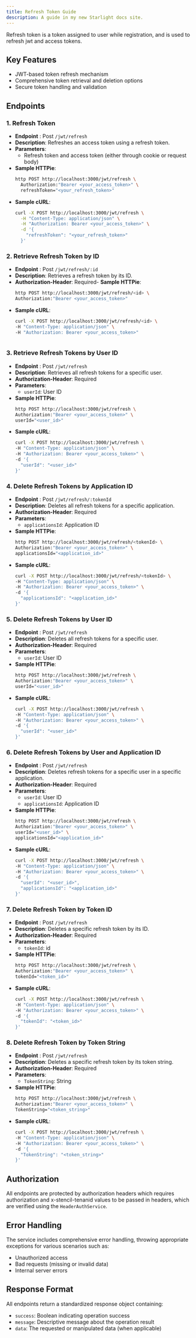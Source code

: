 ```yaml
---
title: Refresh Token Guide
description: A guide in my new Starlight docs site.
---
```


Refresh token is a token assigned to user while registration, and is used to refresh jwt and access tokens.

## Key Features
- JWT-based token refresh mechanism
- Comprehensive token retrieval and deletion options
- Secure token handling and validation

## Endpoints

### 1. Refresh Token
- **Endpoint** : Post `/jwt/refresh`
- **Description**: Refreshes an access token using a refresh token.
- **Parameters**: 
  - Refresh token and access token (either through cookie or request body)
- **Sample HTTPie**:
  ```sh
  http POST http://localhost:3000/jwt/refresh \
    Authorization:"Bearer <your_access_token>" \
    refreshToken="<your_refresh_token>"
- **Sample cURL**:
  ```sh
  curl -X POST http://localhost:3000/jwt/refresh \
    -H "Content-Type: application/json" \
    -H "Authorization: Bearer <your_access_token>" \
    -d '{
      "refreshToken": "<your_refresh_token>"
    }'

### 2. Retrieve Refresh Token by ID
- **Endpoint** : Post `/jwt/refresh/:id`
- **Description**: Retrieves a refresh token by its ID.
- **Authorization-Header**: Required- **Sample HTTPie**:
  ```sh
  http POST http://localhost:3000/jwt/refresh/<id> \
  Authorization:"Bearer <your_access_token>"

- **Sample cURL**:
  ```sh
  curl -X POST http://localhost:3000/jwt/refresh/<id> \
  -H "Content-Type: application/json" \
  -H "Authorization: Bearer <your_access_token>"



### 3. Retrieve Refresh Tokens by User ID
- **Endpoint** : Post `/jwt/refresh`
- **Description**: Retrieves all refresh tokens for a specific user.
- **Authorization-Header**: Required
- **Parameters**: 
  - `userId`: User ID
- **Sample HTTPie**:
  ```sh
  http POST http://localhost:3000/jwt/refresh \
  Authorization:"Bearer <your_access_token>" \
  userId="<user_id>"

- **Sample cURL**:
  ```sh
  curl -X POST http://localhost:3000/jwt/refresh \
  -H "Content-Type: application/json" \
  -H "Authorization: Bearer <your_access_token>" \
  -d '{
    "userId": "<user_id>"
  }'


### 4. Delete Refresh Tokens by Application ID
- **Endpoint** : Post `/jwt/refresh/:tokenId`
- **Description**: Deletes all refresh tokens for a specific application.
- **Authorization-Header**: Required
- **Parameters**: 
  - `applicationsId`: Application ID
- **Sample HTTPie**:
  ```sh
  http POST http://localhost:3000/jwt/refresh/<tokenId> \
  Authorization:"Bearer <your_access_token>" \
  applicationsId="<application_id>"

- **Sample cURL**:
  ```sh
  curl -X POST http://localhost:3000/jwt/refresh/<tokenId> \
  -H "Content-Type: application/json" \
  -H "Authorization: Bearer <your_access_token>" \
  -d '{
    "applicationsId": "<application_id>"
  }'


### 5. Delete Refresh Tokens by User ID
- **Endpoint** : Post `/jwt/refresh`
- **Description**: Deletes all refresh tokens for a specific user.
- **Authorization-Header**: Required
- **Parameters**: 
  - `userId`: User ID
- **Sample HTTPie**:
  ```sh
  http POST http://localhost:3000/jwt/refresh \
  Authorization:"Bearer <your_access_token>" \
  userId="<user_id>"

- **Sample cURL**:
  ```sh
  curl -X POST http://localhost:3000/jwt/refresh \
  -H "Content-Type: application/json" \
  -H "Authorization: Bearer <your_access_token>" \
  -d '{
    "userId": "<user_id>"
  }'


### 6. Delete Refresh Tokens by User and Application ID
- **Endpoint** : Post `/jwt/refresh`
- **Description**: Deletes refresh tokens for a specific user in a specific application.
- **Authorization-Header**: Required
- **Parameters**: 
  - `userId`: User ID
  - `applicationsId`: Application ID
- **Sample HTTPie**:
  ```sh
  http POST http://localhost:3000/jwt/refresh \
  Authorization:"Bearer <your_access_token>" \
  userId="<user_id>" \
  applicationsId="<application_id>"

- **Sample cURL**:
  ```sh
  curl -X POST http://localhost:3000/jwt/refresh \
  -H "Content-Type: application/json" \
  -H "Authorization: Bearer <your_access_token>" \
  -d '{
    "userId": "<user_id>",
    "applicationsId": "<application_id>"
  }'


### 7. Delete Refresh Token by Token ID
- **Endpoint** : Post `/jwt/refresh`
- **Description**: Deletes a specific refresh token by its ID.
- **Authorization-Header**: Required
- **Parameters**: 
  - `tokenId`: id
- **Sample HTTPie**:
  ```sh
  http POST http://localhost:3000/jwt/refresh \
  Authorization:"Bearer <your_access_token>" \
  tokenId="<token_id>"

- **Sample cURL**:
  ```sh
  curl -X POST http://localhost:3000/jwt/refresh \
  -H "Content-Type: application/json" \
  -H "Authorization: Bearer <your_access_token>" \
  -d '{
    "tokenId": "<token_id>"
  }'


### 8. Delete Refresh Token by Token String
- **Endpoint** : Post `/jwt/refresh`
- **Description**: Deletes a specific refresh token by its token string.
- **Authorization-Header**: Required
- **Parameters**: 
  - `TokenString`: String
- **Sample HTTPie**:
  ```sh
  http POST http://localhost:3000/jwt/refresh \
  Authorization:"Bearer <your_access_token>" \
  TokenString="<token_string>"

- **Sample cURL**:
  ```sh
  curl -X POST http://localhost:3000/jwt/refresh \
  -H "Content-Type: application/json" \
  -H "Authorization: Bearer <your_access_token>" \
  -d '{
    "TokenString": "<token_string>"
  }'


## Authorization
All endpoints are protected by authorization headers which requires authorization and x-stencil-tenanid values to be passed in headers, which are verified using the `HeaderAuthService`.

## Error Handling
The service includes comprehensive error handling, throwing appropriate exceptions for various scenarios such as:
- Unauthorized access
- Bad requests (missing or invalid data)
- Internal server errors

## Response Format
All endpoints return a standardized response object containing:
- `success`: Boolean indicating operation success
- `message`: Descriptive message about the operation result
- `data`: The requested or manipulated data (when applicable)


